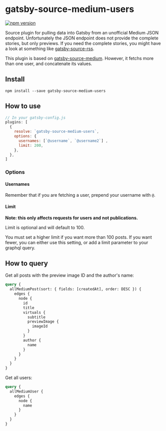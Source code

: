 # gatsby-source-medium-users
[![npm version](https://badge.fury.io/js/gatsby-source-medium-users.svg)](https://badge.fury.io/js/gatsby-source-medium-users)

Source plugin for pulling data into Gatsby from an unofficial Medium JSON
endpoint. Unfortunately the JSON endpoint does not provide the complete stories,
but only previews. If you need the complete stories, you might have a look at
something like
[gatsby-source-rss](https://github.com/jondubin/gatsby-source-rss).

This plugin is based on [gatsby-source-medium](https://github.com/gatsbyjs/gatsby/tree/master/packages/gatsby-source-medium).
However, it fetchs more than one user, and concatenate its values.

## Install

`npm install --save gatsby-source-medium-users`

## How to use

```javascript
// In your gatsby-config.js
plugins: [
  {
    resolve: `gatsby-source-medium-users`,
    options: {
      usernames: [`@username`, `@username2`] ,
      limit: 200,
    },
  },
]
```

### Options

#### Usernames

Remember that if you are fetching a user, prepend your username with `@`.

#### Limit

**Note: this only affects requests for users and not publications.**

Limit is optional and will default to 100.

You must set a higher limit if you want more than 100 posts. If you want fewer, you can either use this setting, or add a limit parameter to your graphql query.

## How to query

Get all posts with the preview image ID and the author's name:

```graphql
query {
  allMediumPost(sort: { fields: [createdAt], order: DESC }) {
    edges {
      node {
        id
        title
        virtuals {
          subtitle
          previewImage {
            imageId
          }
        }
        author {
          name
        }
      }
    }
  }
}
```

Get all users:

```graphql
query {
  allMediumUser {
    edges {
      node {
        name
      }
    }
  }
}
```

